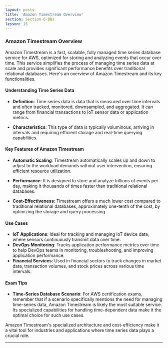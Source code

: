 ```yaml
---
layout: posts
title: 'Amazon Timestream Overview'
section: Section-6-DBs
lesson: 15
---
```


### Amazon Timestream Overview

Amazon Timestream is a fast, scalable, fully managed time series database service for AWS, optimized for storing and analyzing events that occur over time. This service simplifies the process of managing time series data at scale and provides significant performance benefits over traditional relational databases. Here's an overview of Amazon Timestream and its key functionalities.

<!-- pagebreak -->

#### Understanding Time Series Data

- **Definition**: Time series data is data that is measured over time intervals and often tracked, monitored, downsampled, and aggregated. It can range from financial transactions to IoT sensor data or application metrics.

- **Characteristics**: This type of data is typically voluminous, arriving in intervals and requiring efficient storage and real-time querying capabilities.

<!-- pagebreak -->

#### Key Features of Amazon Timestream

- **Automatic Scaling**: Timestream automatically scales up and down to adjust to the workload demands without user intervention, ensuring efficient resource utilization.

- **Performance**: It is designed to store and analyze trillions of events per day, making it thousands of times faster than traditional relational databases.

- **Cost-Effectiveness**: Timestream offers a much lower cost compared to traditional relational databases, approximately one-tenth of the cost, by optimizing the storage and query processing.

<!-- pagebreak -->

#### Use Cases

- **IoT Applications**: Ideal for tracking and managing IoT device data, where sensors continuously transmit data over time.
- **DevOps Monitoring**: Tracks application performance metrics over time to help DevOps teams in monitoring, troubleshooting, and improving application performance.
- **Financial Services**: Used in financial sectors to track changes in market data, transaction volumes, and stock prices across various time intervals.

<!-- pagebreak -->

#### Exam Tips

- **Time-Series Database Scenario**: For AWS certification exams, remember that if a scenario specifically mentions the need for managing time-series data, Amazon Timestream is likely the most suitable service. Its specialized capabilities for handling time-dependent data make it the optimal choice for such use cases.

Amazon Timestream's specialized architecture and cost-efficiency make it a vital tool for industries and applications where time series data plays a crucial role.

---
